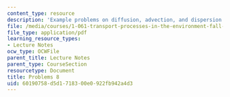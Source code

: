 ```yaml
---
content_type: resource
description: 'Example problems on diffusion, advection, and dispersion '
file: /media/courses/1-061-transport-processes-in-the-environment-fall-2008/60190758d5d1718300e0922fb942a4d3_problems8.pdf
file_type: application/pdf
learning_resource_types:
- Lecture Notes
ocw_type: OCWFile
parent_title: Lecture Notes
parent_type: CourseSection
resourcetype: Document
title: Problems 8
uid: 60190758-d5d1-7183-00e0-922fb942a4d3
---
```

